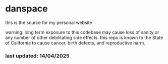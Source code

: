 ﻿# danspace

this is the source for my personal website

warning: long term exposure to this codebase may cause loss of sanity or any number of other debilitating side effects. this repo is known to the State of California to cause cancer, birth defects, and reproductive harm.


 ### last updated: 14/04/2025
